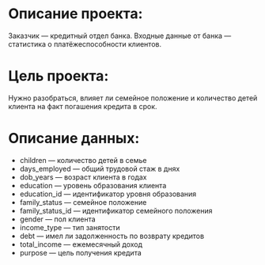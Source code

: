 # Описание проекта:


Заказчик — кредитный отдел банка. Входные данные от банка — статистика о платёжеспособности клиентов.


# Цель проекта: 

Нужно разобраться, влияет ли семейное положение и количество детей клиента на факт погашения кредита в срок.


# Описание данных: 
* children — количество детей в семье
* days_employed — общий трудовой стаж в днях
* dob_years — возраст клиента в годах
* education — уровень образования клиента
* education_id — идентификатор уровня образования
* family_status — семейное положение
* family_status_id — идентификатор семейного положения
* gender — пол клиента
* income_type — тип занятости
* debt — имел ли задолженность по возврату кредитов
* total_income — ежемесячный доход
* purpose — цель получения кредита
